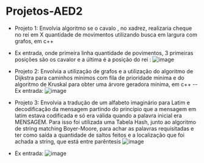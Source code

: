 # Projetos-AED2 
- Projeto 1: Envolvia algoritmo se o cavalo , no xadrez, realizaria cheque no rei em X quantidade de movimentos utilizando busca em largura com grafos, em c++
- Ex entrada, onde primeira linha quantidade de povimentos, 3 primeiras posições são os cavalor e a última é a posição do rei :
![image](https://github.com/user-attachments/assets/a990b1d0-2fca-4888-b022-3bf0175e4ff3)

- Projeto 2: Envolvia a utilização de grafos e a utilização do algoritmo de Dijkstra para caminhos mínimos com fila de prioridade mínima e do algoritmo de Kruskal para obter uma árvore geradora mínima, em c++
-- Ex entrada:
![image](https://github.com/user-attachments/assets/6a641b72-614e-4b8d-b1f6-303e6570bd23)

- Projeto 3: Envolvia a tradução de um alfabeto imaginário para Latim e decodificação da mensagem partindo do princípio que a mensagem em latim estava codificada e só era válida quando a palavra inicial era MENSAGEM. Para isso foi utilizada uma Tabela Hash, junto ao algoritmo de string matching Boyer-Moore, para achar as palavras requisitadas e ter como saída a quantidade de saltos feitos e a localização que foi achada a string, que está entre parêntesis
![image](https://github.com/user-attachments/assets/564292ee-910e-4d88-855e-f0aca2f98174)
- Ex entrada:
![image](https://github.com/user-attachments/assets/c306d1b4-9dc4-48f4-8598-e44df6d3496c)

